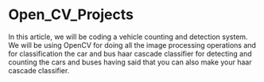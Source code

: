 # Open_CV_Projects
In this article, we will be coding a vehicle counting and detection system. We will be using OpenCV for doing all the image processing operations and for classification the car and bus haar cascade classifier for detecting and counting the cars and buses having said that you can also make your haar cascade classifier.
